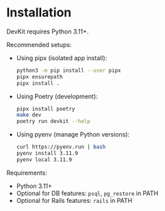 # Installation

DevKit requires Python 3.11+.

Recommended setups:

- Using pipx (isolated app install):
  ```bash
  python3 -m pip install --user pipx
  pipx ensurepath
  pipx install .
  ```

- Using Poetry (development):
  ```bash
  pipx install poetry
  make dev
  poetry run devkit --help
  ```

- Using pyenv (manage Python versions):
  ```bash
  curl https://pyenv.run | bash
  pyenv install 3.11.9
  pyenv local 3.11.9
  ```

Requirements:
- Python 3.11+
- Optional for DB features: `psql`, `pg_restore` in PATH
- Optional for Rails features: `rails` in PATH
